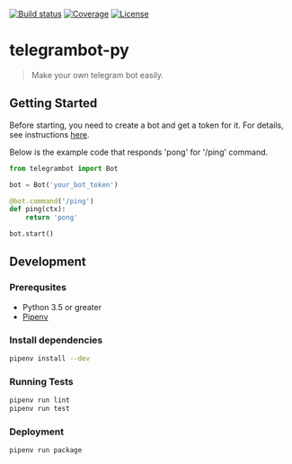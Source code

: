 [![Build status](https://img.shields.io/travis/hellodhlyn/telegrambot-py.svg?style=flat-square)](https://travis-ci.org/hellodhlyn/telegrambot-py)
[![Coverage](https://img.shields.io/codecov/c/gh/hellodhlyn/telegrambot-py.svg?style=flat-square)](https://codecov.io/gh/hellodhlyn/telegrambot-py)
[![License](https://img.shields.io/github/license/hellodhlyn/telegrambot-py.svg?style=flat-square)](https://github.com/hellodhlyn/telegrambot-py/blob/master/LICENSE)

# telegrambot-py

> Make your own telegram bot easily.

## Getting Started

Before starting, you need to create a bot and get a token for it. For details, see instructions [here](https://core.telegram.org/bots#3-how-do-i-create-a-bot).

Below is the example code that responds 'pong' for '/ping' command.

```python
from telegrambot import Bot

bot = Bot('your_bot_token')

@bot.command('/ping')
def ping(ctx):
    return 'pong'

bot.start()
```

## Development
### Prerequsites

- Python 3.5 or greater
- [Pipenv](https://github.com/pypa/pipenv)

### Install dependencies

```sh
pipenv install --dev
```

### Running Tests

```sh
pipenv run lint
pipenv run test
```

### Deployment

```sh
pipenv run package
```
